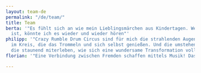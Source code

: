 ```yaml
---
layout: team-de
permalink: "/de/team/"
title: Team
berta: '"Es fühlt sich an wie mein Lieblingsmärchen aus Kindertagen. Wenn es vorüber
  ist, könnte ich es wieder und wieder hören"'
philipp: '"Crazy Rumble Drum Circus sind für mich die strahlenden Augen der Besucher
  im Kreis, die das Trommeln und sich selbst genießen. Und die umstehenden Passanten
  die staunend miterleben, wie sich eine wundersame Transformation vollzieht."'
florian: '"Eine Verbindung zwischen Fremden schaffen mittels Musik! Das ist es!"'

---
```


